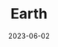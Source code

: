 ---
title: "Earth"
hashtag: "earth"
date: 2023-06-02
layout: hashtag
orbits:
  - Sun
  - Moon
subdivision-of:
  - Earth-Moons system
  - Solar System
tags:
  - Planet
  - Solar System
---